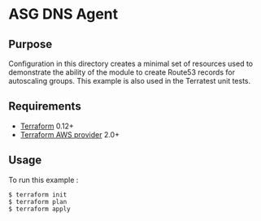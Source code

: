 # ASG DNS Agent

## Purpose

Configuration in this directory creates a minimal set of resources used to demonstrate the ability of the module to create Route53 records for autoscaling groups.  This example is also used in the Terratest unit tests.

## Requirements

- [Terraform](https://www.terraform.io/downloads.html) 0.12+
- [Terraform AWS provider](https://github.com/terraform-providers/terraform-provider-aws) 2.0+

## Usage

To run this example :

```
$ terraform init
$ terraform plan
$ terraform apply
```
